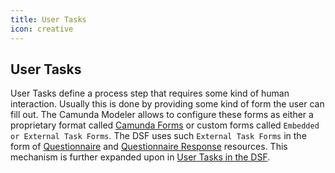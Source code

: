 ```yaml
---
title: User Tasks
icon: creative
---
```


## User Tasks

User Tasks define a process step that requires some kind of human interaction. Usually this is done by providing some kind of form the user can fill out. The Camunda Modeler allows to configure these forms as either a proprietary format called [Camunda Forms](https://docs.camunda.io/docs/guides/utilizing-forms/) or custom forms called `Embedded or External Task Forms`. The DSF uses such `External Task Forms` in the form of [Questionnaire](https://www.hl7.org/fhir/R4/questionnaire.html) and [Questionnaire Response](https://www.hl7.org/fhir/R4/questionnaireresponse.html) resources. This mechanism is further expanded upon in [User Tasks in the DSF](../guides/user-tasks-in-the-dsf.md).
